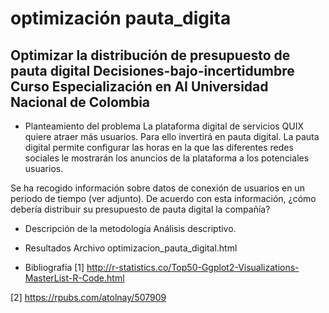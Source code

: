 # optimización pauta_digita
Optimizar la distribución de presupuesto de pauta digital
Decisiones-bajo-incertidumbre Curso Especialización en AI Universidad Nacional de Colombia
----
+ Planteamiento del problema
La plataforma digital de servicios QUIX quiere atraer más usuarios. Para ello invertirá en pauta digital. La pauta digital permite configurar las horas en la que las diferentes redes sociales le mostrarán los anuncios de la plataforma a los potenciales usuarios. 

Se ha recogido información sobre datos de conexión de usuarios en un periodo de tiempo (ver adjunto). De acuerdo con esta información, ¿cómo debería distribuir su presupuesto de pauta digital la compañía?

+ Descripción de la metodología
Análisis descriptivo.

+ Resultados
Archivo optimizacion_pauta_digital.html

+ Bibliografía
[1] http://r-statistics.co/Top50-Ggplot2-Visualizations-MasterList-R-Code.html

[2] https://rpubs.com/atolnay/507909


